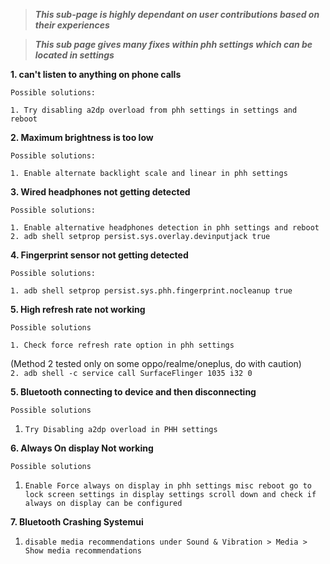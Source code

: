 > ***This sub-page is highly dependant on user contributions based on their experiences***

> ***This sub page gives many fixes within phh settings which can be located in settings***

**1. can't listen to anything on phone calls**

`Possible solutions:`

`1. Try disabling a2dp overload from phh settings in settings and reboot `

**2. Maximum brightness is too low**

`Possible solutions:`

`1. Enable alternate backlight scale and linear in phh settings`

**3. Wired headphones not getting detected**

`Possible solutions:`

`1. Enable alternative headphones detection in phh settings and reboot`  
`2. adb shell setprop persist.sys.overlay.devinputjack true`

**4. Fingerprint sensor not getting detected**

`Possible solutions:`

`1. adb shell setprop persist.sys.phh.fingerprint.nocleanup true`

**5. High refresh rate not working**

`Possible solutions`

`1. Check force refresh rate option in phh settings`  

(Method 2 tested only on some oppo/realme/oneplus, do with caution)  
`2. adb shell -c service call SurfaceFlinger 1035 i32 0`

**5. Bluetooth connecting to device and then disconnecting**

`Possible solutions`

1. `Try Disabling a2dp overload in PHH settings`

**6. Always On display Not working**

`Possible solutions`

1. `Enable Force always on display in phh settings misc reboot go to lock screen settings in display settings scroll down and check if always on display can be configured`

**7. Bluetooth Crashing Systemui**

1. `disable media recommendations under Sound & Vibration > Media > Show media recommendations`



